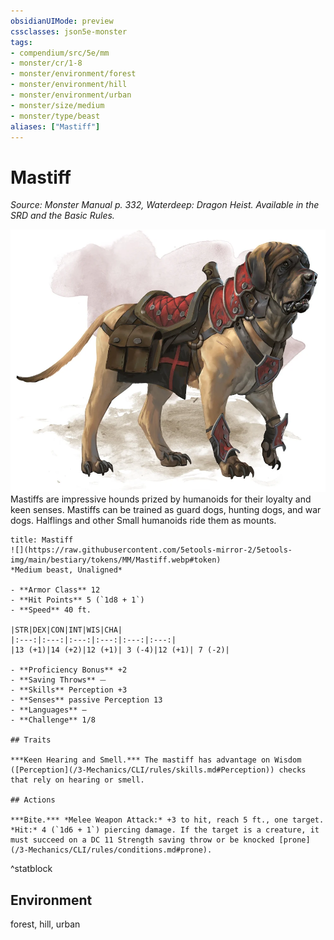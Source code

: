 ```yaml
---
obsidianUIMode: preview
cssclasses: json5e-monster
tags:
- compendium/src/5e/mm
- monster/cr/1-8
- monster/environment/forest
- monster/environment/hill
- monster/environment/urban
- monster/size/medium
- monster/type/beast
aliases: ["Mastiff"]
---
```

# Mastiff
*Source: Monster Manual p. 332, Waterdeep: Dragon Heist. Available in the SRD and the Basic Rules.*  

![](https://raw.githubusercontent.com/5etools-mirror-2/5etools-img/main/bestiary/MM/Mastiff.webp#right)  
Mastiffs are impressive hounds prized by humanoids for their loyalty and keen senses. Mastiffs can be trained as guard dogs, hunting dogs, and war dogs. Halflings and other Small humanoids ride them as mounts.


```ad-statblock
title: Mastiff
![](https://raw.githubusercontent.com/5etools-mirror-2/5etools-img/main/bestiary/tokens/MM/Mastiff.webp#token)
*Medium beast, Unaligned*

- **Armor Class** 12 
- **Hit Points** 5 (`1d8 + 1`) 
- **Speed** 40 ft.

|STR|DEX|CON|INT|WIS|CHA|
|:---:|:---:|:---:|:---:|:---:|:---:|
|13 (+1)|14 (+2)|12 (+1)| 3 (-4)|12 (+1)| 7 (-2)|

- **Proficiency Bonus** +2
- **Saving Throws** ⏤
- **Skills** Perception +3
- **Senses** passive Perception 13
- **Languages** —
- **Challenge** 1/8

## Traits

***Keen Hearing and Smell.*** The mastiff has advantage on Wisdom ([Perception](/3-Mechanics/CLI/rules/skills.md#Perception)) checks that rely on hearing or smell.

## Actions

***Bite.*** *Melee Weapon Attack:* +3 to hit, reach 5 ft., one target. *Hit:* 4 (`1d6 + 1`) piercing damage. If the target is a creature, it must succeed on a DC 11 Strength saving throw or be knocked [prone](/3-Mechanics/CLI/rules/conditions.md#prone).
```
^statblock

## Environment

forest, hill, urban